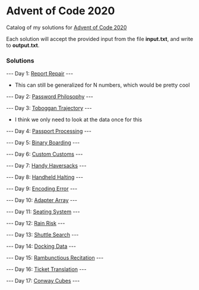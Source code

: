 # Advent of Code 2020
Catalog of my solutions for [Advent of Code 2020](https://adventofcode.com/2020)

Each solution will accept the provided input from the file **input.txt**, and write to **output.txt**.

### Solutions
--- Day 1: [Report Repair](https://github.com/tsalgie/advent_of_code_2020/blob/main/01/report_repair.py) ---
- This can still be generalized for N numbers, which would be pretty cool

--- Day 2: [Password Philosophy](https://github.com/tsalgie/advent_of_code_2020/blob/main/02/password_philosophy.py) ---

--- Day 3: [Toboggan Trajectory](https://github.com/tsalgie/advent_of_code_2020/blob/main/03/toboggan_trajectory.py) ---
- I think we only need to look at the data once for this

--- Day 4: [Passport Processing](https://github.com/tsalgie/advent_of_code_2020/blob/main/04/passport_processing.py) ---

--- Day 5: [Binary Boarding](https://github.com/tsalgie/advent_of_code_2020/blob/main/05/binary_boarding.py) ---

--- Day 6: [Custom Customs](https://github.com/tsalgie/advent_of_code_2020/blob/main/06/custom_customs.py) ---

--- Day 7: [Handy Haversacks](https://github.com/tsalgie/advent_of_code_2020/blob/main/07/handy_haversacks.py) ---

--- Day 8: [Handheld Halting](https://github.com/tsalgie/advent_of_code_2020/blob/main/08/handheld_halting.py) ---

--- Day 9: [Encoding Error](https://github.com/tsalgie/advent_of_code_2020/blob/main/09/encoding_error.py) ---

--- Day 10: [Adapter Array](https://github.com/tsalgie/advent_of_code_2020/blob/main/10/adapter_array.py) ---

--- Day 11: [Seating System](https://github.com/tsalgie/advent_of_code_2020/blob/main/11/seating_system.py) ---

--- Day 12: [Rain Risk](https://github.com/tsalgie/advent_of_code_2020/blob/main/12/rain_risk.py) ---

--- Day 13: [Shuttle Search](https://github.com/tsalgie/advent_of_code_2020/blob/main/13/shuttle_search.py) ---

--- Day 14: [Docking Data](https://github.com/tsalgie/advent_of_code_2020/blob/main/14/docking_data.py) ---

--- Day 15: [Rambunctious Recitation](https://github.com/tsalgie/advent_of_code_2020/blob/main/15/rambunctious_recitation.py) ---

--- Day 16: [Ticket Translation](https://github.com/tsalgie/advent_of_code_2020/blob/main/16/ticket_transalation.py) ---

--- Day 17: [Conway Cubes](https://github.com/tsalgie/advent_of_code_2020/blob/main/17/conway_cubes.py) ---